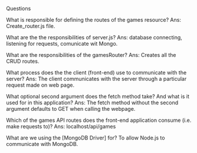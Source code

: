 Questions

What is responsible for defining the routes of the games resource?
Ans:
Create_router.js file.

What are the the responsibilities of server.js?
Ans:
database connecting, listening for requests, comunicate wit Mongo.

What are the responsibilities of the gamesRouter?
Ans:
Creates all the CRUD routes.

What process does the the client (front-end) use to communicate with the server?
Ans:
The client communicates with the server through a particular request made on web page.

What optional second argument does the fetch method take? And what is it used for in this application?
Ans:
The fetch method without the second argument defaults to GET when calling the webpage.


Which of the games API routes does the front-end application consume (i.e. make requests to)?
Ans:
localhost/api/games

What are we using the [MongoDB Driver] for?
To allow Node.js to communicate with MongoDB.
